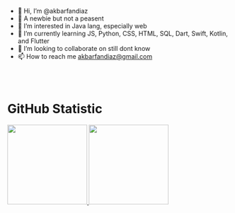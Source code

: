 - 👋 Hi, I’m @akbarfandiaz
- 👋 A newbie but not a peasent
- 👀 I’m interested in Java lang, especially web
- 🌱 I’m currently learning JS, Python, CSS, HTML, SQL, Dart, Swift, Kotlin, and Flutter
- 💞️ I’m looking to collaborate on still dont know
- 📫 How to reach me akbarfandiaz@gmail.com
<br>
<br>
<h1> GitHub Statistic </h1>
<p align="left">
<a href="https://github.com/gilangadhan">
  <img height="180em" src="https://github-readme-stats-eight-theta.vercel.app/api?username=akbarfandiaz&show_icons=true&theme=algolia&include_all_commits=true&count_private=true"/>
  <img height="180em" src="https://github-readme-stats-eight-theta.vercel.app/api/top-langs/?username=akbarfandiaz&layout=compact&langs_count=8&theme=algolia"/>
</a>
</p>

<!---
akbarfandiaz/akbarfandiaz is a ✨ special ✨ repository because its `README.md` (this file) appears on your GitHub profile.
You can click the Preview link to take a look at your changes.
--->
